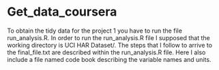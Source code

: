 # Get_data_coursera
To obtain the tidy data for the project 1 you have to run the file run_analysis.R.
In order to run the run_analysis.R file I supposed that the working directory is UCI HAR Dataset/.
The steps that I follow to arrive to the final_file.txt are described within the run_analysis.R file.
Here I also include a file named code book describing the variable names and units.

